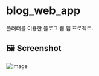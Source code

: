 # blog_web_app

플러터를 이용한 블로그 웹 앱 프로젝트.

## 🖼️ Screenshot

![image](https://user-images.githubusercontent.com/49547202/232769370-e59d05eb-3389-408c-8dfa-b26e241ac437.png)
